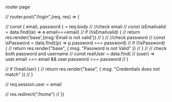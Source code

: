 router page

// router.post("/login",(req, res) => {
     
//     const { email, password } = req.body
//     //check email
//     const isEmailvalid = data.find((e) => e.email===email)
//     if (!isEmailvalid) {
//         return res.render('base',{msg:'Email is not valid'})
//     }
//     //check password
//     const isPassword = data.find((p) => p.password === password)
//     if (!isPassword) {
//         return res.render("base", { msg: "Password is not Valid" })
//     }
//     // check both password and username
//     const realUser = data.find(
//         (user) => user.email === email && user.password === password
//     )
    

//     if (!realUser) {
//         return res.render("base", { msg: "Credentials does not match" })
//     }

//     req.session.user = email
    
    
//     res.redirect("/home")
// })

